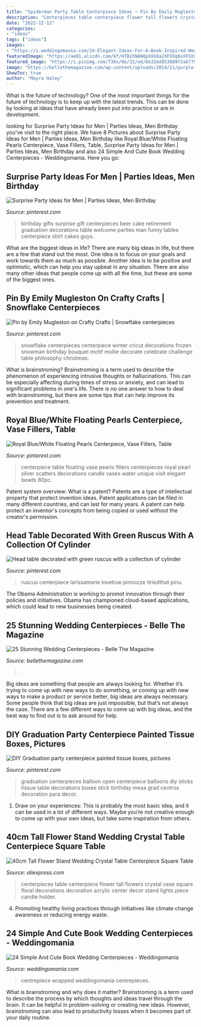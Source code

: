 ```yaml
---
title: "Spiderman Party Table Centerpiece Ideas ~ Pin By Emily Mugleston On Crafty Crafts"
description: "Centerpieces table centerpiece flower tall flowers crystal vase square floral decorations decoration acrylic center decor stand lights piece candle holder"
date: "2022-12-12"
categories:
- "ideas"
tags: ["ideas"]
images:
- "https://i.weddingomania.com/24-Elegant-Ideas-For-A-Book-Inspired-Wedding18.jpg"
featuredImage: "https://ae01.alicdn.com/kf/HTB1hNANQpXXXXa2XFXXq6xXFXXXx/40cm-Tall-Flower-Stand-Wedding-Crystal-Table-Centerpiece-Square-Table-center-piece-Wedding-Decoration.jpg"
featured_image: "https://i.pinimg.com/736x/0e/32/ed/0e32ed853689f2a67796ac01a6dd55ca.jpg"
image: "https://bellethemagazine.com/wp-content/uploads/2014/11/purple-wedding-centerpiece-24.jpg?x87468"
ShowToc: true
author: "Mayra Haley"
---
```



What is the future of technology?
One of the most important things for the future of technology is to keep up with the latest trends. This can be done by looking at ideas that have already been put into practice or are in development.

	

		
looking for Surprise Party Ideas for Men | Parties Ideas, Men Birthday you've visit to the right place. We have 8 Pictures about Surprise Party Ideas for Men | Parties Ideas, Men Birthday like Royal Blue/White Floating Pearls Centerpiece, Vase Fillers, Table, Surprise Party Ideas for Men | Parties Ideas, Men Birthday and also 24 Simple And Cute Book Wedding Centerpieces - Weddingomania. Here you go:
		
    
## Surprise Party Ideas For Men | Parties Ideas, Men Birthday

<img loading=lazy src="https://i.pinimg.com/736x/03/a0/32/03a032a40a82d25da24b37d51e2a6355--gifts-for-men-birthday-gift-for-men.jpg" onerror="this.onerror=null;this.src='https://tse4.mm.bing.net/th?id=OIP._jC-fdFxw0gZAYUj0DN1PAHaJ6&amp;pid=15.1';" alt="Surprise Party Ideas for Men | Parties Ideas, Men Birthday">

_Source: pinterest.com_

>birthday gifts surprise gift centerpieces beer cake retirement graduation decorations table welcome parties man funny tables centerpiece shirt cakes guys. 

	

What are the biggest ideas in life?
There are many big ideas in life, but there are a few that stand out the most. One idea is to focus on your goals and work towards them as much as possible. Another idea is to be positive and optimistic, which can help you stay upbeat in any situation. There are also many other ideas that people come up with all the time, but these are some of the biggest ones.

    
## Pin By Emily Mugleston On Crafty Crafts | Snowflake Centerpieces

<img loading=lazy src="https://i.pinimg.com/736x/eb/ac/eb/ebacebe1ce151af73b00ed27ae9c5f92--snowflake-centerpieces-winter-centerpieces.jpg" onerror="this.onerror=null;this.src='https://tse3.mm.bing.net/th?id=OIP.YReFbFLSHsTt8VCy9SmZUQHaJ3&amp;pid=15.1';" alt="Pin by Emily Mugleston on Crafty Crafts | Snowflake centerpieces">

_Source: pinterest.com_

>snowflake centerpieces centerpiece winter cricut decorations frozen snowman birthday bouquet motif mollie decorate celebrate challenge table philosophy christmas. 

	

What is brainstroming?
Brainstroming is a term used to describe the phenomenon of experiencing intrusive thoughts or hallucinations. This can be especially affecting during times of stress or anxiety, and can lead to significant problems in one's life. There is no one answer to how to deal with brainstroming, but there are some tips that can help improve its prevention and treatment.

    
## Royal Blue/White Floating Pearls Centerpiece, Vase Fillers, Table

<img loading=lazy src="https://i.pinimg.com/736x/44/99/03/4499031952d629489c8e27eac3bfd95b.jpg" onerror="this.onerror=null;this.src='https://tse2.mm.bing.net/th?id=OIP.lMVgkjpKYLofBI7X_rOSFgHaJ6&amp;pid=15.1';" alt="Royal Blue/White Floating Pearls Centerpiece, Vase Fillers, Table">

_Source: pinterest.com_

>centerpiece table floating vase pearls fillers centerpieces royal pearl silver scatters decorations candle vases water unique visit elegant beads 80pc. 

	

Patent system overview: What is a patent?
Patents are a type of intellectual property that protect invention ideas. Patent applications can be filed in many different countries, and can last for many years. A patent can help protect an inventor's concepts from being copied or used without the creator's permission.

    
## Head Table Decorated With Green Ruscus With A Collection Of Cylinder

<img loading=lazy src="https://i.pinimg.com/736x/0e/32/ed/0e32ed853689f2a67796ac01a6dd55ca.jpg" onerror="this.onerror=null;this.src='https://tse2.mm.bing.net/th?id=OIP.icB7iRlOAez7n6tV0ojxrQHaLF&amp;pid=15.1';" alt="Head table decorated with green ruscus with a collection of cylinder">

_Source: pinterest.com_

>ruscus centerpiece larissamarie lovetrue pinnozze itriedthat pinu. 

	

The Obama Administration is working to promot innovation through their policies and initiatives. Obama has championed cloud-based applications, which could lead to new businesses being created.

    
## 25 Stunning Wedding Centerpieces - Belle The Magazine

<img loading=lazy src="https://bellethemagazine.com/wp-content/uploads/2014/11/purple-wedding-centerpiece-24.jpg?x87468" onerror="this.onerror=null;this.src='https://tse4.mm.bing.net/th?id=OIP.16O1En7KFN2cRRo_gCtmsgHaLH&amp;pid=15.1';" alt="25 Stunning Wedding Centerpieces - Belle The Magazine">

_Source: bellethemagazine.com_

>. 

	

Big ideas are something that people are always looking for. Whether it’s trying to come up with new ways to do something, or coming up with new ways to make a product or service better, big ideas are always necessary. Some people think that big ideas are just impossible, but that’s not always the case. There are a few different ways to come up with big ideas, and the best way to find out is to ask around for help.

    
## DIY Graduation Party Centerpiece Painted Tissue Boxes, Pictures

<img loading=lazy src="https://i.pinimg.com/736x/16/5e/fa/165efa55c387df4108f76e9e446514af--graduation-party-centerpieces-graduation-balloons.jpg" onerror="this.onerror=null;this.src='https://tse3.mm.bing.net/th?id=OIP.tlyRCN22OQtMlwNCb8PNeAHaJ4&amp;pid=15.1';" alt="DIY Graduation party centerpiece painted tissue boxes, pictures">

_Source: pinterest.com_

>graduation centerpieces balloon open centerpiece balloons diy sticks tissue table decorations boxes stick birthday mesa grad centros decoration para decor. 

	

1. Draw on your experiences: This is probably the most basic idea, and it can be used in a lot of different ways. Maybe you’re not creative enough to come up with your own ideas, but take some inspiration from others.

    
## 40cm Tall Flower Stand Wedding Crystal Table Centerpiece Square Table

<img loading=lazy src="https://ae01.alicdn.com/kf/HTB1hNANQpXXXXa2XFXXq6xXFXXXx/40cm-Tall-Flower-Stand-Wedding-Crystal-Table-Centerpiece-Square-Table-center-piece-Wedding-Decoration.jpg" onerror="this.onerror=null;this.src='https://tse4.mm.bing.net/th?id=OIP.on-aoRDZQJzwjlyrDNCeQAAAAA&amp;pid=15.1';" alt="40cm Tall Flower Stand Wedding Crystal Table Centerpiece Square Table">

_Source: aliexpress.com_

>centerpieces table centerpiece flower tall flowers crystal vase square floral decorations decoration acrylic center decor stand lights piece candle holder. 

	

4. Promoting healthy living practices through initiatives like climate change awareness or reducing energy waste. 

    
## 24 Simple And Cute Book Wedding Centerpieces - Weddingomania

<img loading=lazy src="https://i.weddingomania.com/24-Elegant-Ideas-For-A-Book-Inspired-Wedding18.jpg" onerror="this.onerror=null;this.src='https://tse3.mm.bing.net/th?id=OIP.1bDyuBEWw2TZEDrwX3JCPQAAAA&amp;pid=15.1';" alt="24 Simple And Cute Book Wedding Centerpieces - Weddingomania">

_Source: weddingomania.com_

>centrepiece wrapped weddingomania centrepieces. 

	

What is brainstroming and why does it matter?
Brainstroming is a term used to describe the process by which thoughts and ideas travel through the brain. It can be helpful in problem-solving or creating new ideas. However, brainstroming can also lead to productivity losses when it becomes part of your daily routine.

